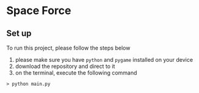

# Space Force

## Set up

To run this project, please follow the steps below

1. please make sure you have `python` and `pygame` installed on your device
2. download the repository and direct to it
3. on the terminal, execute the following command

```
> python main.py
```